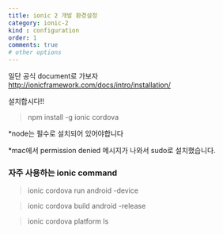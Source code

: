 ```yaml
---
title: ionic 2 개발 환경설정
category: ionic-2
kind : configuration
order: 1
comments: true
# other options
---
```



일단 공식 document로 가보자
http://ionicframework.com/docs/intro/installation/

설치합시다!!
> npm install -g ionic cordova

*node는 필수로 설치되어 있어야합니다 

*mac에서 permission denied 메시지가 나와서 sudo로 설치했습니다.


### 자주 사용하는 ionic command

> ionic cordova run android -device

> ionic cordova build android -release

> ionic cordova platform ls